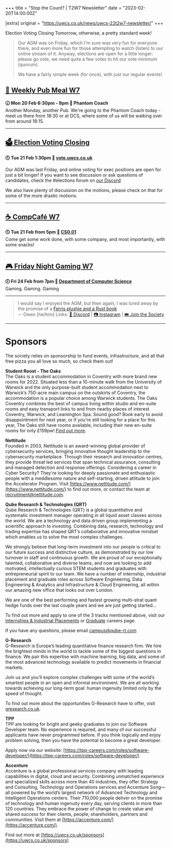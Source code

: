 +++
title = "Stop the Count? | T2W7 Newsletter"
date = "2023-02-20T14:00:00Z"

[extra]
original = "https://uwcs.co.uk/news/uwcs-22t2w7-newsletter/"
+++

<p data-block-key="sfd3i">Election Voting Closing Tomorrow, otherwise, a pretty standard week!</p>

<!-- more -->

> Our AGM was on Friday, which I'm sure was very fun for everyone there, and even more fun for those attempting to watch (listen) to our online stream of it. Anyway, elections are open for a little longer: please go vote, we need quite a few votes to hit our vote minimum (quorum).
> 
> We have a fairly simple week (for once), with just our regular events! 

## **[🍔 Weekly Pub Meal W7](https://uwcs.co.uk/events/pub-meal-22t2w7/)**
**🕡 Mon 20 Feb 6:30pm - 9pm  📍 Phantom Coach**  
Another Monday, another Pub. We're going to the Phantom Coach today - meet us there from 18:30 or at DCS, where some of us will be walking over from around 18:15.

***

## **[🗳️ Election Voting Closing](https://uwcs.co.uk/about/agm-elections/)**
**🕔 Tue 21 Feb 1:30pm  📍 [vote.uwcs.co.uk](https://vote.uwcs.co.uk/)**  

Our AGM was last Friday, and online voting for exec positions are open for just a bit longer! If you want to see discussion or ask questions of candidates, check the #elections forum on [our Discord](https://discord.uwcs.uk/)

We also have plenty of discussion on the motions, please check on that for some of the more drastic motions.

***

## **[☕ CompCafé W7](https://uwcs.co.uk/events/compcafe-22t2w7/)**
**🕔 Tue 21 Feb from 5pm  📍 [CS0.01](https://campus.warwick.ac.uk/?cmsid=1557)**  
Come get some work done, with some company, and most importantly, with some snacks!
***

## **[🎮 Friday Night Gaming W7](https://uwcs.co.uk/events/fng-22t2w7/)**
**🕖 Fri 24 Feb from 7pm  📍 [Department of Computer Science](https://campus.warwick.ac.uk/?cmsid=14)**  
Gaming. Gaming. Gaming
***

> I would say I enjoyed the AGM, but then again, I was lured away by the promise of a [Ferris plushie and a Rust book](https://cdn.discordapp.com/attachments/848877068845318205/1077200194434777208/IMG_20230220_120758692.jpg)  
> -- Owen \[he/him]
Links: [💬 Discord](https://discord.uwcs.co.uk/) | [📷 Instagram](https://www.instagram.com/warwickcompsoc/) | [🎟️ Join the Society](https://www.warwicksu.com/societies-sports/societies/computing/)

***
# Sponsors
The society relies on sponsorship to fund events, infrastructure, and all that free pizza you all love so much, so check them out!

**Student Roost - The Oaks**  
The Oaks is a student accommodation in Coventry with more brand new rooms for 2022. Situated less than a 10-minute walk from the University of Warwick and the only purpose-built student accommodation next to Warwick’s 750-acre main campus on the outskirts of Coventry, the accommodation is a popular choice among Warwick students. The Oaks Coventry combines the best of campus living within studio and en-suite rooms and easy transport links to and from nearby places of interest Coventry, Warwick, and Leamington Spa. Sound good? Book early to avoid disappointment for next year, or if you're still looking for a place for this year, The Oaks still have rooms available, including their new en-suite rooms for only £159pw! [Find out more](https://www.studentroost.co.uk/locations/warwick/the-oaks).


**Nettitude**  
Founded in 2003, Nettitude is an award-winning global provider of cybersecurity services, bringing innovative thought leadership to the cybersecurity marketplace. Through their research and innovation centres, they provide threat led services that span technical assurance, consulting and managed detection and response offerings. Considering a career in Cyber Security?  They're looking for deeply passionate and enthusiastic people with a meddlesome nature and self-starting, driven attitude to join the Accelerator Program. Visit [https://www.nettitude.com/](https://www.nettitude.com/) to find out more, or contact the team at [recruitment@nettitude.com](mailto:recruitment@nettitude.com).

**Qube Research & Technologies (QRT)**  
Qube Research & Technologies (QRT) is a global quantitative and systematic investment manager operating in all liquid asset classes across the world. We are a technology and data driven group implementing a scientific approach to investing. Combining data, research, technology and trading expertise has shaped QRT’s collaborative and innovative mindset which enables us to solve the most complex challenges.

We strongly believe that long-term investment into our people is critical to our future success and distinctive culture, as demonstrated by our low turnover in staff and continuous growth. We are proud of our exceptionally talented, collaborative and diverse teams, and now are looking to add motivated, intellectually curious STEM students and graduates with entrepreneurial spirit to our team. We have a number of internship, industrial placement and graduate roles across Software Engineering, Data Engineering & Analytics and Infrastructure & Cloud Engineering, all within our amazing new office that looks out over London.  

We are one of the best performing and fastest growing multi-strat quant hedge funds over the last couple years and we are just getting started…

To find out more and apply to one of the 3 tracks mentioned above, visit our [Internships & Industrial Placements](https://www.qube-rt.com/careers/intern-opportunities/) or [Graduate](https://www.qube-rt.com/careers/graduate-opportunities/) careers page.

If you have any questions, please email [campus@qube-rt.com](mailto:campus@qube-rt.com)

**G-Research**  
G-Research is Europe’s leading quantitative finance research firm. We hire the brightest minds in the world to tackle some of the biggest questions in finance. We pair this expertise with machine learning, big data, and some of the most advanced technology available to predict movements in financial markets.

Join us and you’ll explore complex challenges with some of the world’s smartest people in an open and informal environment. We are all working towards achieving our long-term goal: human ingenuity limited only by the speed of thought.

To find out more about the opportunities G-Research have to offer, visit [gresearch.co.uk](https://gresearch.co.uk).

**TPP**  
TPP are looking for bright and geeky graduates to join our Software Developer team. No experience is required, and many of our successful applicants have never programmed before. If you think logically and enjoy problem solving, then you have the potential to become a great developer.

Apply now via our website: [https://tpp-careers.com/roles/software-developer/](https://tpp-careers.com/roles/software-developer/)

**Accenture**  
Accenture is a global professional services company with leading capabilities in digital, cloud and security. Combining unmatched experience and specialized skills across more than 40 industries, they offer Strategy and Consulting, Technology and Operations services and Accenture Song—all powered by the world’s largest network of Advanced Technology and Intelligent Operations centers. Their 710,000 people deliver on the promise of technology and human ingenuity every day, serving clients in more than 120 countries. They embrace the power of change to create value and shared success for their clients, people, shareholders, partners and communities. Visit them at [https://accenture.com/](https://accenture.com/).

Find out more at [https://uwcs.co.uk/sponsors](https://uwcs.co.uk/sponsors)
